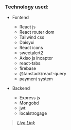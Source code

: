 
 ### **Technology used:**
- Fontend
  - React js
  - React router dom
  - Tailwind css
  - Daisyui
  - React icons
  - sweetalert2
  - Axiso js incaptor
  - react-tabs
  - firebase
  - @tanstack/react-query
  - payment system

- Backend
  - Express js
  - Mongobd
  - jwt
  - localstrogage



> *[Live Link](https://bistro-boss1.surge.sh)*

